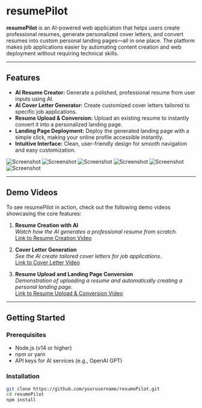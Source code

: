 # resumePilot

**resumePilot** is an AI-powered web application that helps users create professional resumes, generate personalized cover letters, and convert resumes into custom personal landing pages—all in one place. The platform makes job applications easier by automating content creation and web deployment without requiring technical skills.

---

## Features

- **AI Resume Creator:** Generate a polished, professional resume from user inputs using AI.  
- **AI Cover Letter Generator:** Create customized cover letters tailored to specific job applications.  
- **Resume Upload & Conversion:** Upload an existing resume to instantly convert it into a personalized landing page.  
- **Landing Page Deployment:** Deploy the generated landing page with a simple click, making your online profile accessible instantly.  
- **Intuitive Interface:** Clean, user-friendly design for smooth navigation and easy customization.

![Screenshot](./screenshots/Screenshot-from-2025-07-21-17-14-45.png)
![Screenshot](./screenshots/Screenshot-from-2025-07-21-17-14-52.png)
![Screenshot](./screenshots/Screenshot-from-2025-07-21-17-15-22.png)
![Screenshot](./screenshots/Screenshot-from-2025-07-21-17-15-32.png)
![Screenshot](./screenshots/Screenshot-from-2025-07-21-17-15-40.png)
![Screenshot](./screenshots/Screenshot-from-2025-07-21-17-15-32.png)

---

## Demo Videos

To see resumePilot in action, check out the following demo videos showcasing the core features:

1. **Resume Creation with AI**  
   _Watch how the AI generates a professional resume from scratch._  
   [Link to Resume Creation Video](https://www.loom.com/share/04d6f10c5d0648c4885e5a4593cd853d?sid=28f29cd2-9151-4a40-8b08-1f1a1dee0fbc)

2. **Cover Letter Generation**  
   _See the AI create tailored cover letters for job applications._  
   [Link to Cover Letter Video](https://www.loom.com/share/4a2e56de41a645a49f2f46d748161e96?sid=a337c3ce-bde3-4259-abc0-e23e998d390c)

3. **Resume Upload and Landing Page Conversion**  
   _Demonstration of uploading a resume and automatically creating a personal landing page._  
   [Link to Resume Upload & Conversion Video](https://www.loom.com/share/ac0e1bf063c14e28a766a4daf4af25c4?sid=30b3444b-2c62-4b51-a596-193428d5a94d)

---

## Getting Started

### Prerequisites

- Node.js (v14 or higher)  
- npm or yarn  
- API keys for AI services (e.g., OpenAI GPT)

### Installation

```bash
git clone https://github.com/yourusername/resumePilot.git
cd resumePilot
npm install
